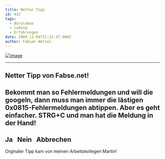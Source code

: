 ```yaml
---
title: Netter Tipp
id: 432
tags:
  - Büroleben
  - coding
  - Erfahrungen
date: 2009-11-04T21:31:47.000Z
author: Fabian Wetzel
---
```


[![image](https://az275061.vo.msecnd.net/blogmedia/2009/11/image_thumb.png "image")](https://az275061.vo.msecnd.net/blogmedia/2009/11/image31.png) 

---------------------------   
Netter Tipp von Fabse.net!    
---------------------------    
Bekommt man so Fehlermeldungen und will die googeln, dann muss man immer die lästigen 0x0815-Fehlermeldungen abtippen. Aber es geht einfacher. STRG+C und man hat die Meldung in der Hand!    
---------------------------    
Ja&#160;&#160; Nein&#160;&#160; Abbrechen&#160;&#160; 
---------------------------

Orginaler Tipp kam von meinen Arbeitskollegen Martin!
